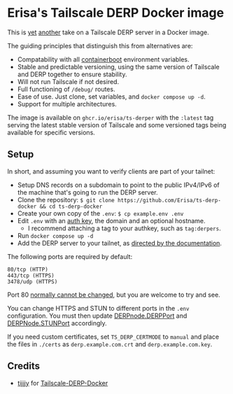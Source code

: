 # Erisa's Tailscale DERP Docker image

This is [yet](https://github.com/tijjjy/Tailscale-DERP-Docker) [another](https://github.com/fredliang44/derper-docker) take on a Tailscale DERP server in a Docker image.

The guiding principles that distinguish this from alternatives are:

- Compatability with all [containerboot](https://pkg.go.dev/tailscale.com/cmd/containerboot) environment variables.
- Stable and predictable versioning, using the same version of Tailscale and DERP together to ensure stability. 
- Will not run Tailscale if not desired.
- Full functioning of `/debug/` routes.
- Ease of use. Just clone, set variables, and `docker compose up -d`.
- Support for multiple architectures.

The image is available on `ghcr.io/erisa/ts-derper` with the `:latest` tag serving the latest stable version of Tailscale and some versioned tags being available for specific versions.

## Setup

In short, and assuming you want to verify clients are part of your tailnet:

- Setup DNS records on a subdomain to point to the public IPv4/IPv6 of the machine that's going to run the DERP server. 
- Clone the repository: `$ git clone https://github.com/Erisa/ts-derp-docker && cd ts-derp-docker`
- Create your own copy of the `.env`: `$ cp example.env .env`
- Edit `.env` with an [auth key](https://login.tailscale.com/admin/settings/keys), the domain and an optional hostname.
	- I recommend attaching a tag to your authkey, such as `tag:derpers`.
- Run `docker compose up -d`
- Add the DERP server to your tailnet, as [directed by the documentation](https://tailscale.com/kb/1118/custom-derp-servers#step-2-adding-derp-servers-to-your-tailnet).

The following ports are required by default:

```
80/tcp (HTTP)
443/tcp (HTTPS)
3478/udp (HTTPS)
```

Port 80 [normally cannot be changed](https://tailscale.com/kb/1118/custom-derp-servers#required-ports), but you are welcome to try and see.

You can change HTTPS and STUN to different ports in the `.env` configuration. You must then update [DERPnode.DERPPort](https://pkg.go.dev/tailscale.com/tailcfg#DERPNode.DERPPort) and [DERPNode.STUNPort](https://pkg.go.dev/tailscale.com/tailcfg#DERPNode.STUNPort) accordingly.

If you need custom certificates, set `TS_DERP_CERTMODE` to `manual` and place the files in `./certs` as `derp.example.com.crt` and `derp.example.com.key`.

## Credits

- [tijjjy](https://github.com/tijjjy) for [Tailscale-DERP-Docker](https://github.com/tijjjy/Tailscale-DERP-Docker)